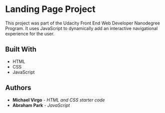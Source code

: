 # Landing Page Project

This project was part of the Udacity Front End Web Developer Nanodegree Program. It uses JavaScript to dynamically add an interactive navigational experience for the user.

## Built With

* HTML
* CSS
* JavaScript

## Authors

* **Michael Virgo** - *HTML and CSS starter code*
* **Abraham Park** - *JavaScript*
